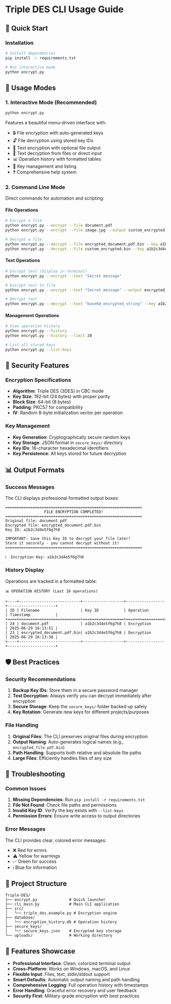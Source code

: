 # Triple DES CLI Usage Guide

## 🚀 Quick Start

### Installation
```bash
# Install dependencies
pip install -r requirements.txt

# Run interactive mode
python encrypt.py
```

## 🎯 Usage Modes

### 1. Interactive Mode (Recommended)
```bash
python encrypt.py
```

Features a beautiful menu-driven interface with:
- 🔒 File encryption with auto-generated keys
- 🔓 File decryption using stored key IDs
- 📝 Text encryption with optional file output
- 📖 Text decryption from files or direct input
- 📊 Operation history with formatted tables
- 🔑 Key management and listing
- ❓ Comprehensive help system

### 2. Command Line Mode
Direct commands for automation and scripting:

#### File Operations
```bash
# Encrypt a file
python encrypt.py --encrypt --file document.pdf
python encrypt.py --encrypt --file image.jpg --output custom_encrypted.bin

# Decrypt a file
python encrypt.py --decrypt --file encrypted_document.pdf.bin --key a1b2c3d4e5f6g7h8
python encrypt.py --decrypt --file custom_encrypted.bin --key a1b2c3d4e5f6g7h8 --output restored.jpg
```

#### Text Operations
```bash
# Encrypt text (display in terminal)
python encrypt.py --encrypt --text "Secret message"

# Encrypt text to file
python encrypt.py --encrypt --text "Secret message" --output encrypted_text.bin

# Decrypt text
python encrypt.py --decrypt --text "base64_encrypted_string" --key a1b2c3d4e5f6g7h8
```

#### Management Operations
```bash
# View operation history
python encrypt.py --history
python encrypt.py --history --limit 20

# List all stored keys
python encrypt.py --list-keys
```

## 🔐 Security Features

### Encryption Specifications
- **Algorithm**: Triple DES (3DES) in CBC mode
- **Key Size**: 192-bit (24 bytes) with proper parity
- **Block Size**: 64-bit (8 bytes)
- **Padding**: PKCS7 for compatibility
- **IV**: Random 8-byte initialization vector per operation

### Key Management
- **Key Generation**: Cryptographically secure random keys
- **Key Storage**: JSON format in `secure_keys/` directory
- **Key IDs**: 16-character hexadecimal identifiers
- **Key Persistence**: All keys stored for future decryption

## 📊 Output Formats

### Success Messages
The CLI displays professional formatted output boxes:

```
============================================================
                 FILE ENCRYPTION COMPLETED!                 
============================================================
Original file: document.pdf
Encrypted file: encrypted_document.pdf.bin
Key ID: a1b2c3d4e5f6g7h8

IMPORTANT: Save this Key ID to decrypt your file later!
Store it securely - you cannot decrypt without it!
============================================================

ℹ️  Encryption Key: a1b2c3d4e5f6g7h8
```

### History Display
Operations are tracked in a formatted table:

```
📊 OPERATION HISTORY (Last 10 operations)

+----+---------------------------+------------------+-----------------+---------------------+
| ID | Filename                  | Key ID           | Operation       | Timestamp           |
+====+===========================+==================+=================+=====================+
| 24 | document.pdf              | a1b2c3d4e5f6g7h8 | Encryption      | 2025-06-29 16:13:51 |
| 23 | encrypted_document.pdf.bin| a1b2c3d4e5f6g7h8 | Decryption      | 2025-06-29 16:13:30 |
+----+---------------------------+------------------+-----------------+---------------------+
```

## 🛡️ Best Practices

### Security Recommendations
1. **Backup Key IDs**: Store them in a secure password manager
2. **Test Decryption**: Always verify you can decrypt immediately after encryption
3. **Secure Storage**: Keep the `secure_keys/` folder backed up safely
4. **Key Rotation**: Generate new keys for different projects/purposes

### File Handling
1. **Original Files**: The CLI preserves original files during encryption
2. **Output Naming**: Auto-generates logical names (e.g., `encrypted_file.pdf.bin`)
3. **Path Handling**: Supports both relative and absolute file paths
4. **Large Files**: Efficiently handles files of any size

## 🔧 Troubleshooting

### Common Issues
1. **Missing Dependencies**: Run `pip install -r requirements.txt`
2. **File Not Found**: Check file paths and permissions
3. **Invalid Key ID**: Verify the key exists with `--list-keys`
4. **Permission Errors**: Ensure write access to output directories

### Error Messages
The CLI provides clear, colored error messages:
- ❌ Red for errors
- ⚠️ Yellow for warnings  
- ✅ Green for success
- ℹ️ Blue for information

## 📁 Project Structure
```
Triple-DES/
├── encrypt.py              # Quick launcher
├── cli_main.py             # Main CLI application
├── src/
│   └── triple_des_example.py # Encryption engine
├── database/
│   └── encryption_history.db # Operation history
├── secure_keys/
│   └── secure_keys.json    # Encrypted key storage
└── uploads/                # Working directory
```

## 🎨 Features Showcase

- **Professional Interface**: Clean, colorized terminal output
- **Cross-Platform**: Works on Windows, macOS, and Linux
- **Flexible Input**: Files, text, stdin/stdout support
- **Smart Defaults**: Automatic output naming and path handling
- **Comprehensive Logging**: Full operation history with timestamps
- **Error Handling**: Graceful error recovery and user feedback
- **Security First**: Military-grade encryption with best practices
